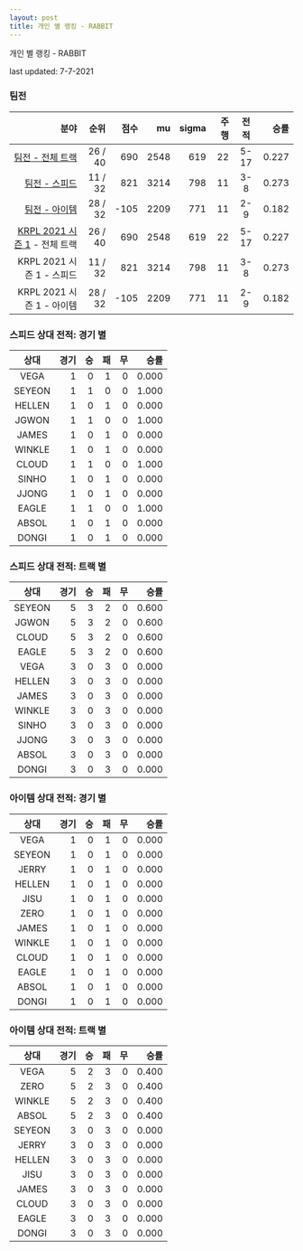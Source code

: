 ```yaml
---
layout: post
title: 개인 별 랭킹 - RABBIT
---
```



개인 별 랭킹 - RABBIT


last updated: 7-7-2021


### 팀전

| 분야 | 순위 | 점수 | mu | sigma | 주행 | 전적 | 승률 |
|---:|---:|---:|---:|---:|---:|:---:|---:|
| [팀전 - 전체 트랙](../team-full) | 26 / 40 | 690 | 2548 | 619 | 22 | 5-17 | 0.227 |
| [팀전 - 스피드](../team-speed) | 11 / 32 | 821 | 3214 | 798 | 11 | 3-8 | 0.273 |
| [팀전 - 아이템](../team-item) | 28 / 32 | -105 | 2209 | 771 | 11 | 2-9 | 0.182 |
| [KRPL 2021 시즌 1](../teams-t2021_1) - 전체 트랙 | 26 / 40 | 690 | 2548 | 619 | 22 | 5-17 | 0.227 |
| KRPL 2021 시즌 1 - 스피드 | 11 / 32 | 821 | 3214 | 798 | 11 | 3-8 | 0.273 |
| KRPL 2021 시즌 1 - 아이템 | 28 / 32 | -105 | 2209 | 771 | 11 | 2-9 | 0.182 |

### 스피드 상대 전적: 경기 별

| 상대 | 경기 | 승 | 패 | 무 | 승률 |
|:---:|---:|---:|---:|---:|---:|
| VEGA | 1 | 0 | 1 | 0 | 0.000 |
| SEYEON | 1 | 1 | 0 | 0 | 1.000 |
| HELLEN | 1 | 0 | 1 | 0 | 0.000 |
| JGWON | 1 | 1 | 0 | 0 | 1.000 |
| JAMES | 1 | 0 | 1 | 0 | 0.000 |
| WINKLE | 1 | 0 | 1 | 0 | 0.000 |
| CLOUD | 1 | 1 | 0 | 0 | 1.000 |
| SINHO | 1 | 0 | 1 | 0 | 0.000 |
| JJONG | 1 | 0 | 1 | 0 | 0.000 |
| EAGLE | 1 | 1 | 0 | 0 | 1.000 |
| ABSOL | 1 | 0 | 1 | 0 | 0.000 |
| DONGI | 1 | 0 | 1 | 0 | 0.000 |

### 스피드 상대 전적: 트랙 별

| 상대 | 경기 | 승 | 패 | 무 | 승률 |
|:---:|---:|---:|---:|---:|---:|
| SEYEON | 5 | 3 | 2 | 0 | 0.600 |
| JGWON | 5 | 3 | 2 | 0 | 0.600 |
| CLOUD | 5 | 3 | 2 | 0 | 0.600 |
| EAGLE | 5 | 3 | 2 | 0 | 0.600 |
| VEGA | 3 | 0 | 3 | 0 | 0.000 |
| HELLEN | 3 | 0 | 3 | 0 | 0.000 |
| JAMES | 3 | 0 | 3 | 0 | 0.000 |
| WINKLE | 3 | 0 | 3 | 0 | 0.000 |
| SINHO | 3 | 0 | 3 | 0 | 0.000 |
| JJONG | 3 | 0 | 3 | 0 | 0.000 |
| ABSOL | 3 | 0 | 3 | 0 | 0.000 |
| DONGI | 3 | 0 | 3 | 0 | 0.000 |

### 아이템 상대 전적: 경기 별

| 상대 | 경기 | 승 | 패 | 무 | 승률 |
|:---:|---:|---:|---:|---:|---:|
| VEGA | 1 | 0 | 1 | 0 | 0.000 |
| SEYEON | 1 | 0 | 1 | 0 | 0.000 |
| JERRY | 1 | 0 | 1 | 0 | 0.000 |
| HELLEN | 1 | 0 | 1 | 0 | 0.000 |
| JISU | 1 | 0 | 1 | 0 | 0.000 |
| ZERO | 1 | 0 | 1 | 0 | 0.000 |
| JAMES | 1 | 0 | 1 | 0 | 0.000 |
| WINKLE | 1 | 0 | 1 | 0 | 0.000 |
| CLOUD | 1 | 0 | 1 | 0 | 0.000 |
| EAGLE | 1 | 0 | 1 | 0 | 0.000 |
| ABSOL | 1 | 0 | 1 | 0 | 0.000 |
| DONGI | 1 | 0 | 1 | 0 | 0.000 |

### 아이템 상대 전적: 트랙 별

| 상대 | 경기 | 승 | 패 | 무 | 승률 |
|:---:|---:|---:|---:|---:|---:|
| VEGA | 5 | 2 | 3 | 0 | 0.400 |
| ZERO | 5 | 2 | 3 | 0 | 0.400 |
| WINKLE | 5 | 2 | 3 | 0 | 0.400 |
| ABSOL | 5 | 2 | 3 | 0 | 0.400 |
| SEYEON | 3 | 0 | 3 | 0 | 0.000 |
| JERRY | 3 | 0 | 3 | 0 | 0.000 |
| HELLEN | 3 | 0 | 3 | 0 | 0.000 |
| JISU | 3 | 0 | 3 | 0 | 0.000 |
| JAMES | 3 | 0 | 3 | 0 | 0.000 |
| CLOUD | 3 | 0 | 3 | 0 | 0.000 |
| EAGLE | 3 | 0 | 3 | 0 | 0.000 |
| DONGI | 3 | 0 | 3 | 0 | 0.000 |
